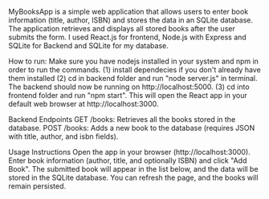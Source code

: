 MyBooksApp is a simple web application that allows users to enter book information
(title, author, ISBN) and stores the data in an SQLite database. The application
retrieves and displays all stored books after the user submits the form. I used 
React.js for frontend, Node.js with Express and SQLite for Backend and SQLite
for my database.

How to run:
Make sure you have nodejs installed in your system and npm in order to run the 
commands.
(1) install dependecies if you don't already have them installed
(2) cd in backend folder and run "node server.js" in terminal. The backend should now
be running on http://localhost:5000.
(3) cd into frontend folder and run "npm start". This will open the React app in 
your default web browser at http://localhost:3000.

Backend Endpoints
GET /books: Retrieves all the books stored in the database.
POST /books: Adds a new book to the database (requires JSON with title, author,
and isbn fields).

Usage Instructions
Open the app in your browser (http://localhost:3000).
Enter book information (author, title, and optionally ISBN) and click "Add Book".
The submitted book will appear in the list below, and the data will be stored in 
the SQLite database. You can refresh the page, and the books will remain persisted.

